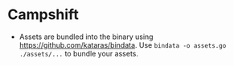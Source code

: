 # Campshift

* Assets are bundled into the binary using https://github.com/kataras/bindata. Use `bindata -o assets.go ./assets/...` to bundle your assets.
